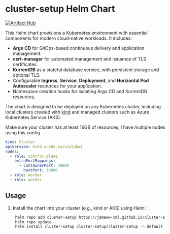 # cluster-setup Helm Chart

[![Artifact Hub](https://img.shields.io/endpoint?url=https://artifacthub.io/badge/repository/cluster-setup)](https://artifacthub.io/packages/search?repo=cluster-setup)

This Helm chart provisions a Kubernetes environment with essential components for modern cloud-native workloads. It includes:

- **Argo CD** for GitOps-based continuous delivery and application management.
- **cert-manager** for automated management and issuance of TLS certificates.
- **KurrentDB** as a stateful database service, with persistent storage and optional TLS.
- Configurable **Ingress**, **Service**, **Deployment**, and **Horizontal Pod Autoscaler** resources for your application.
- Namespace creation hooks for isolating Argo CD and KurrentDB resources.

The chart is designed to be deployed on any Kubernetes cluster, including local clusters created with [kind](https://kind.sigs.k8s.io/) and managed clusters such as Azure Kubernetes Service (AKS).

Make sure your cluster has at least 16GB of resources, I have multiple nodes using this config

```yaml
kind: Cluster
apiVersion: kind.x-k8s.io/v1alpha4
nodes:
  - role: control-plane
    extraPortMappings:
      - containerPort: 30000
        hostPort: 30000
  - role: worker
  - role: worker
```

## Usage

1. Install the chart into your cluster (e.g., kind or AKS) using Helm:

   ```sh
    helm repo add cluster-setup https://jamesw-xml.github.io/cluster-setup-helm-chart/charts
    helm repo update
    helm install cluster-setup cluster-setup/cluster-setup -n default
   ```